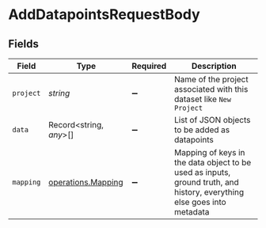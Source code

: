 # AddDatapointsRequestBody


## Fields

| Field                                                                                                                  | Type                                                                                                                   | Required                                                                                                               | Description                                                                                                            |
| ---------------------------------------------------------------------------------------------------------------------- | ---------------------------------------------------------------------------------------------------------------------- | ---------------------------------------------------------------------------------------------------------------------- | ---------------------------------------------------------------------------------------------------------------------- |
| `project`                                                                                                              | *string*                                                                                                               | :heavy_minus_sign:                                                                                                     | Name of the project associated with this dataset like `New Project`                                                    |
| `data`                                                                                                                 | Record<string, *any*>[]                                                                                                | :heavy_minus_sign:                                                                                                     | List of JSON objects to be added as datapoints                                                                         |
| `mapping`                                                                                                              | [operations.Mapping](../../models/operations/mapping.md)                                                               | :heavy_minus_sign:                                                                                                     | Mapping of keys in the data object to be used as inputs, ground truth, and history, everything else goes into metadata |